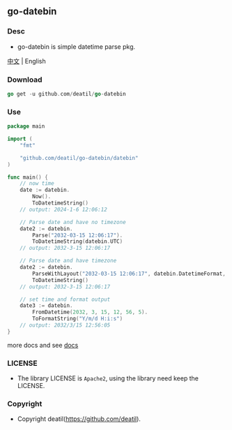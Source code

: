 ## go-datebin

### Desc

*  go-datebin is simple datetime parse pkg.

[中文](README.md) | English


### Download

~~~go
go get -u github.com/deatil/go-datebin
~~~


### Use

~~~go
package main

import (
    "fmt"

    "github.com/deatil/go-datebin/datebin"
)

func main() {
    // now time
    date := datebin.
        Now().
        ToDatetimeString()
    // output: 2024-1-6 12:06:12

    // Parse date and have no timezone
    date2 := datebin.
        Parse("2032-03-15 12:06:17").
        ToDatetimeString(datebin.UTC)
    // output: 2032-3-15 12:06:17

    // Parse date and have timezone
    date2 := datebin.
        ParseWithLayout("2032-03-15 12:06:17", datebin.DatetimeFormat, datebin.GMT).
        ToDatetimeString()
    // output: 2032-3-15 12:06:17

    // set time and format output
    date3 := datebin.
        FromDatetime(2032, 3, 15, 12, 56, 5).
        ToFormatString("Y/m/d H:i:s")
    // output: 2032/3/15 12:56:05
}

~~~

more docs and see [docs](example.md)


### LICENSE

*  The library LICENSE is `Apache2`, using the library need keep the LICENSE.


### Copyright

*  Copyright deatil(https://github.com/deatil).
